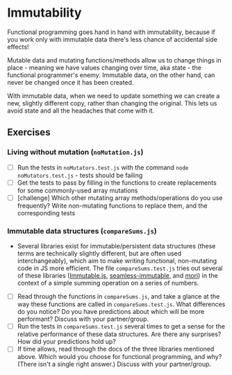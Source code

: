 # Immutability

Functional programming goes hand in hand with immutability, because if you work only with immutable data there's less chance of accidental side effects!

Mutable data and mutating functions/methods allow us to change things in place - meaning we have values changing over time, aka state - the functional programmer's enemy. Immutable data, on the other hand, can never be changed once it has been created.

With immutable data, when we need to update something we can create a new, slightly different copy, rather than changing the original. This lets us avoid state and all the headaches that come with it.


## Exercises


### Living without mutation (`noMutation.js`)
  - [ ] Run the tests in `noMutators.test.js` with the command `node noMutators.test.js` - tests should be failing
  - [ ] Get the tests to pass by filling in the functions to create replacements for some commonly-used array mutations
  - [ ] [challenge] Which other mutating array methods/operations do you use frequently? Write non-mutating functions to replace them, and the corresponding tests

### Immutable data structures (`compareSums.js`)
  - Several libraries exist for immutable/persistent data structures (these terms are technically slightly different, but are often used interchangeably), which aim to make writing functional, non-mutating code in JS more efficient. The file `compareSums.test.js` tries out several of these libraries ([Immutable.js](https://facebook.github.io/immutable-js), [seamless-immutable](https://github.com/rtfeldman/seamless-immutable), and [mori](http://swannodette.github.io/mori/)) in the context of a simple summing operation on a series of numbers.
  - [ ] Read through the functions in `compareSums.js`, and take a glance at the way these functions are called in `compareSums.test.js`. What differences do you notice? Do you have predictions about which will be more performant? Discuss with your partner/group.
  - [ ] Run the tests in `compareSums.test.js` several times to get a sense for the relative performance of these data structures. Are there any surprises? How did your predictions hold up?
  - [ ] If time allows, read through the docs of the three libraries mentioned above. Which would you choose for functional programming, and why? (There isn't a single right answer.) Discuss with your partner/group.
